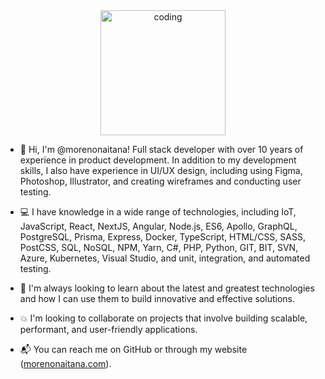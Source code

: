 <div align="center">
  <img src="https://github.com/user-attachments/assets/25e3136b-b38c-4a3e-a45f-eb675e4acff3" alt="coding" width="200" />
</div>

- 👋 Hi, I'm @morenonaitana! Full stack developer with over 10 years of experience in product development. In addition to my development skills, I also have experience in UI/UX design, including using Figma, Photoshop, Illustrator, and creating wireframes and conducting user testing.

- 💻 I have knowledge in a wide range of technologies, including IoT, JavaScript, React, NextJS, Angular, Node.js, ES6, Apollo, GraphQL, PostgreSQL, Prisma, Express, Docker, TypeScript, HTML/CSS, SASS, PostCSS, SQL, NoSQL, NPM, Yarn, C#, PHP, Python, GIT, BIT, SVN, Azure, Kubernetes, Visual Studio, and unit, integration, and automated testing.

- 🚀 I'm always looking to learn about the latest and greatest technologies and how I can use them to build innovative and effective solutions.

- 💥 I'm looking to collaborate on projects that involve building scalable, performant, and user-friendly applications.

- 📬 You can reach me on GitHub or through my website ([morenonaitana.com](http://morenonaitana.com)).
